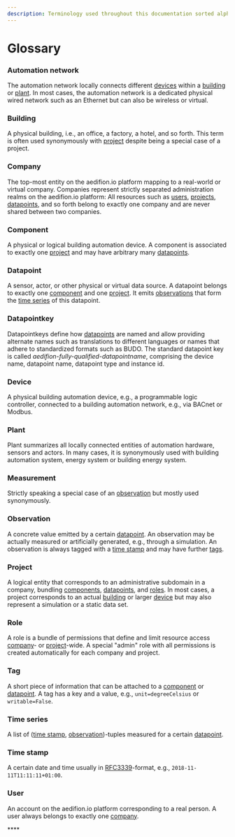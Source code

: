 ```yaml
---
description: Terminology used throughout this documentation sorted alphabetically.
---
```


# Glossary

### Automation network

The automation network locally connects different [devices](glossary.md#device) within a [building](glossary.md#building) or [plant](glossary.md#plant). In most cases, the automation network is a dedicated physical wired network such as an Ethernet but can also be wireless or virtual. 

### Building

A physical building, i.e., an office, a factory, a hotel, and so forth. This term is often used synonymously with [project](glossary.md#project) despite being a special case of a project. 

### **Company**

The top-most entity on the aedifion.io platform mapping to a real-world or virtual company. Companies represent strictly separated administration realms on the aedifion.io platform: All resources such as [users](glossary.md#user), [projects](glossary.md#project), [datapoints](glossary.md#datapoint), and so forth belong to exactly one company and are never shared between two companies.

### Component

A physical or logical building automation device. A component is associated to exactly one [project](glossary.md#project) and may have arbitrary many [datapoints](glossary.md#datapoint).

### **Datapoint**

A sensor, actor, or other physical or virtual data source. A datapoint belongs to exactly one [component](glossary.md#component) and one [project](glossary.md#project). It emits [observations](glossary.md#datapoint) that form the [time series](glossary.md#time-series) of this datapoint.

### Datapointkey

Datapointkeys define how [datapoints](glossary.md#datapoint) are named and allow providing alternate names such as translations to different languages or names that adhere to standardized formats such as BUDO. The standard datapoint key is called _aedifion-fully-qualified-datapointname_, comprising the device name, datapoint name, datapoint type and instance id.

### Device

A physical building automation device, e.g., a programmable logic controller, connected to a building automation network, e.g., via BACnet or Modbus.

### Plant

Plant summarizes all locally connected entities of automation hardware, sensors and actors. In many cases, it is synonymously used with building automation system, energy system or building energy system. 

### Measurement

Strictly speaking a special case of an [observation](glossary.md#observation) but mostly used synonymously.

### **Observation**

A concrete value emitted by a certain [datapoint](glossary.md#datapoint). An observation may be actually measured or artificially generated, e.g., through a simulation. An observation is always tagged with a [time stamp](glossary.md#timestamp) and may have further [tags](glossary.md#tag).

### **Project**

A logical entity that corresponds to an administrative subdomain in a company, bundling [components](glossary.md#component), [datapoints](glossary.md#datapoint), and [roles](glossary.md#role). In most cases, a project corresponds to an actual [building](glossary.md#building) or larger [device](glossary.md#device) but may also represent a simulation or a static data set.

### Role

A role is a bundle of permissions that define and limit resource access [company](glossary.md#company)- or [project](glossary.md#project)-wide. A special "admin" role with all permissions is created automatically for each company and project. 

### **Tag**

A short piece of information that can be attached to a [component](glossary.md#component) or [datapoint](glossary.md#datapoint). A tag has a key and a value, e.g., `unit=degreeCelsius` or `writable=False`.

### **Time series**

A list of \([time stamp](glossary.md#time-stamp), [observation](glossary.md#observation)\)-tuples measured for a certain [datapoint](glossary.md#datapoint).

### Time stamp

A certain date and time usually in [RFC3339](https://www.ietf.org/rfc/rfc3339.txt)-format, e.g., `2018-11-11T11:11:11+01:00`.

### **User**

An account on the aedifion.io platform corresponding to a real person. A user always belongs to exactly one [company](glossary.md#company).

\*\*\*\*

